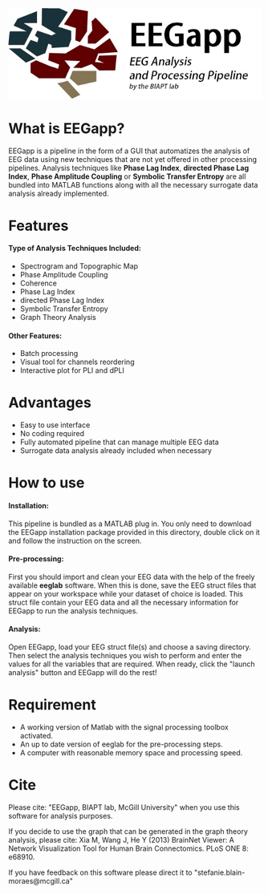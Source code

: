 <img src="https://github.com/BIAPT/EEGapp/blob/master/EEGapp/Documentation/LOGO_BG.jpg?"/>
<h1>What is EEGapp?</h1>
<p>EEGapp is a pipeline in the form of a GUI that automatizes the analysis of EEG data using new techniques that are not yet offered in other processing pipelines. Analysis techniques like <b>Phase Lag Index</b>, <b>directed Phase Lag Index</b>, <b>Phase Amplitude Coupling</b> or <b>Symbolic Transfer Entropy</b> are all bundled into MATLAB functions along with all the necessary surrogate data analysis already implemented.</p>
<h1>Features</h1>
<h4>Type of Analysis Techniques Included: </h4>
<ul>
<li>Spectrogram and Topographic Map</li>
<li>Phase Amplitude Coupling</li>
<li>Coherence</li>
<li>Phase Lag Index</li>
<li>directed Phase Lag Index</li>
<li>Symbolic Transfer Entropy</li>
<li>Graph Theory Analysis</li>
</ul>
<h4>Other Features: </h4>
<ul>
<li>Batch processing</li>
<li>Visual tool for channels reordering</li>
<li>Interactive plot for PLI and dPLI</li>
</ul>
<h1>Advantages</h1>
<ul>
<li>Easy to use interface</li>
<li>No coding required</li>
<li>Fully automated pipeline that can manage multiple EEG data</li>
<li>Surrogate data analysis already included when necessary</li>
</ul>
<h1>How to use</h1>
<h4>Installation:</h4>
<p> This pipeline is bundled as a MATLAB plug in. You only need to download the EEGapp installation package provided in this directory, double click on it and follow the instruction on the screen.</p>
<h4>Pre-processing:</h4>
<p>First you should import and clean your EEG data with the help of the freely available <b>eeglab</b> software. When this is done, save the EEG struct files that appear on your workspace while your dataset of choice is loaded. This struct file contain your EEG data and all the necessary information for EEGapp to run the analysis techniques.</p>
<h4>Analysis:</h4>
<p> Open EEGapp, load your EEG struct file(s) and choose a saving directory. Then select the analysis techniques you wish to perform and enter the values for all the variables that are required. When ready, click the "launch analysis" button and EEGapp will do the rest!</p>
<h1>Requirement</h1>
<ul>
<li>A working version of Matlab with the signal processing toolbox activated.</li>
<li>An up to date version of eeglab for the pre-processing steps.</li>
<li>A computer with reasonable memory space and processing speed.</li>
</ul>
<h1>Cite</h1>
<p> Please cite: "EEGapp, BIAPT lab, McGill University" when you use this software for analysis purposes.</p>
<p> If you decide to use the graph that can be generated in the graph theory analysis, please cite:
Xia M, Wang J, He Y (2013) BrainNet Viewer: A Network Visualization Tool for Human Brain Connectomics. PLoS ONE 8: e68910.</p>
<p>If you have feedback on this software please direct it to "stefanie.blain-moraes@mcgill.ca"</p>
